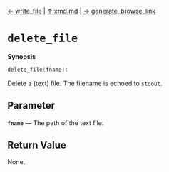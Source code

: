 [&#8592; write_file](xmd--write_file.md) | [&#8593; xmd.md](xmd.md) | [&#8594; generate_browse_link](xmd--generate_browse_link.md)
# `delete_file`
**Synopsis**

```cpp
delete_file(fname):
```

Delete a (text) file.
The filename is echoed to `stdout`.

## Parameter
**`fname`** &#8213; The path of the text file.  
## Return Value

None.



